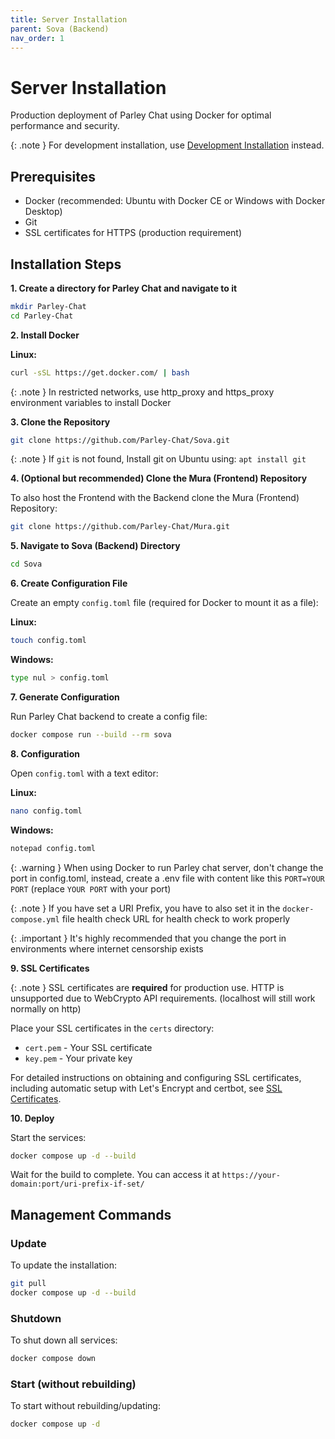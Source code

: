 ```yaml
---
title: Server Installation
parent: Sova (Backend)
nav_order: 1
---
```


# Server Installation

Production deployment of Parley Chat using Docker for optimal performance and security.

{: .note }
For development installation, use [Development Installation](development-installation.md) instead.

## Prerequisites

- Docker (recommended: Ubuntu with Docker CE or Windows with Docker Desktop)
- Git
- SSL certificates for HTTPS (production requirement)

## Installation Steps

**1. Create a directory for Parley Chat and navigate to it**

```sh
mkdir Parley-Chat
cd Parley-Chat
```

**2. Install Docker**

**Linux:**
```sh
curl -sSL https://get.docker.com/ | bash
```

{: .note }
In restricted networks, use http_proxy and https_proxy environment variables to install Docker

**3. Clone the Repository**

```sh
git clone https://github.com/Parley-Chat/Sova.git
```

{: .note }
If `git` is not found, Install git on Ubuntu using: `apt install git`

**4. (Optional but recommended) Clone the Mura (Frontend) Repository**

To also host the Frontend with the Backend clone the Mura (Frontend) Repository:
```sh
git clone https://github.com/Parley-Chat/Mura.git
```

**5. Navigate to Sova (Backend) Directory**

```sh
cd Sova
```

**6. Create Configuration File**

Create an empty `config.toml` file (required for Docker to mount it as a file):

**Linux:**
```sh
touch config.toml
```

**Windows:**
```sh
type nul > config.toml
```

**7. Generate Configuration**

Run Parley Chat backend to create a config file:
```sh
docker compose run --build --rm sova
```

**8. Configuration**

Open `config.toml` with a text editor:

**Linux:**
```sh
nano config.toml
```

**Windows:**
```sh
notepad config.toml
```

{: .warning }
When using Docker to run Parley chat server, don't change the port in config.toml, instead, create a .env file with content like this `PORT=YOUR PORT` (replace `YOUR PORT` with your port)

{: .note }
If you have set a URI Prefix, you have to also set it in the `docker-compose.yml` file health check URL for health check to work properly

{: .important }
It's highly recommended that you change the port in environments where internet censorship exists

**9. SSL Certificates**

{: .note }
SSL certificates are **required** for production use. HTTP is unsupported due to WebCrypto API requirements. (localhost will still work normally on http)

Place your SSL certificates in the `certs` directory:
- `cert.pem` - Your SSL certificate
- `key.pem` - Your private key

For detailed instructions on obtaining and configuring SSL certificates, including automatic setup with Let's Encrypt and certbot, see [SSL Certificates](ssl-certificates.md).

**10. Deploy**

Start the services:

```sh
docker compose up -d --build
```

Wait for the build to complete. You can access it at `https://your-domain:port/uri-prefix-if-set/`

## Management Commands

### Update

To update the installation:
```sh
git pull
docker compose up -d --build
```

### Shutdown

To shut down all services:
```sh
docker compose down
```

### Start (without rebuilding)

To start without rebuilding/updating:
```sh
docker compose up -d
```
